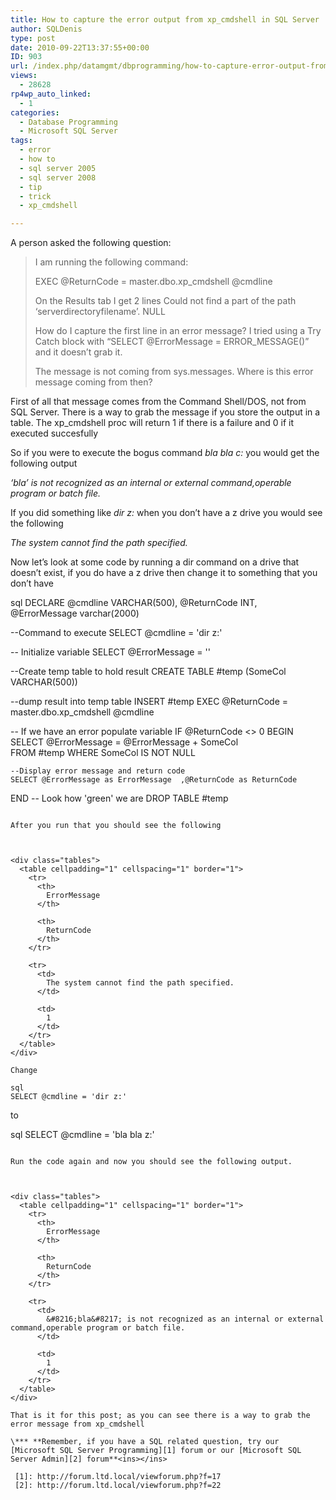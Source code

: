 ```yaml
---
title: How to capture the error output from xp_cmdshell in SQL Server
author: SQLDenis
type: post
date: 2010-09-22T13:37:55+00:00
ID: 903
url: /index.php/datamgmt/dbprogramming/how-to-capture-error-output-from-xp_cmds/
views:
  - 28628
rp4wp_auto_linked:
  - 1
categories:
  - Database Programming
  - Microsoft SQL Server
tags:
  - error
  - how to
  - sql server 2005
  - sql server 2008
  - tip
  - trick
  - xp_cmdshell

---
```

A person asked the following question:

> I am running the following command:
> 
> EXEC @ReturnCode = master.dbo.xp_cmdshell @cmdline
> 
> On the Results tab I get 2 lines Could not find a part of the path &#8216;serverdirectoryfilename&#8217;. NULL
> 
> How do I capture the first line in an error message? I tried using a Try Catch block with &#8220;SELECT @ErrorMessage = ERROR_MESSAGE()&#8221; and it doesn&#8217;t grab it.
> 
> The message is not coming from sys.messages. Where is this error message coming from then?

First of all that message comes from the Command Shell/DOS, not from SQL Server. There is a way to grab the message if you store the output in a table. The xp_cmdshell proc will return 1 if there is a failure and 0 if it executed succesfully
  
So if you were to execute the bogus command _bla bla c:_ you would get the following output

_&#8216;bla&#8217; is not recognized as an internal or external command,operable program or batch file._

If you did something like _dir z:_ when you don&#8217;t have a z drive you would see the following

_The system cannot find the path specified._

Now let&#8217;s look at some code by running a dir command on a drive that doesn&#8217;t exist, if you do have a z drive then change it to something that you don&#8217;t have

sql
DECLARE @cmdline VARCHAR(500),
		@ReturnCode INT, 
		@ErrorMessage varchar(2000)

--Command to execute
SELECT @cmdline = 'dir z:'

-- Initialize variable
SELECT @ErrorMessage = ''

--Create temp table to hold result
CREATE TABLE #temp (SomeCol VARCHAR(500))

--dump result into temp table
INSERT #temp
EXEC @ReturnCode = master.dbo.xp_cmdshell @cmdline

-- If we have an error populate variable
IF @ReturnCode <> 0
BEGIN
	SELECT @ErrorMessage = @ErrorMessage + SomeCol   
	FROM #temp
	WHERE SomeCol IS NOT NULL

	--Display error message and return code
	SELECT @ErrorMessage as ErrorMessage  ,@ReturnCode as ReturnCode

END
-- Look how 'green' we are
DROP TABLE #temp
```

After you run that you should see the following
  


<div class="tables">
  <table cellpadding="1" cellspacing="1" border="1">
    <tr>
      <th>
        ErrorMessage
      </th>
      
      <th>
        ReturnCode
      </th>
    </tr>
    
    <tr>
      <td>
        The system cannot find the path specified.
      </td>
      
      <td>
        1
      </td>
    </tr>
  </table>
</div>

Change 

sql
SELECT @cmdline = 'dir z:'
```

to 

sql
SELECT @cmdline = 'bla bla z:'
```

Run the code again and now you should see the following output.
  


<div class="tables">
  <table cellpadding="1" cellspacing="1" border="1">
    <tr>
      <th>
        ErrorMessage
      </th>
      
      <th>
        ReturnCode
      </th>
    </tr>
    
    <tr>
      <td>
        &#8216;bla&#8217; is not recognized as an internal or external command,operable program or batch file.
      </td>
      
      <td>
        1
      </td>
    </tr>
  </table>
</div>

That is it for this post; as you can see there is a way to grab the error message from xp_cmdshell

\*** **Remember, if you have a SQL related question, try our [Microsoft SQL Server Programming][1] forum or our [Microsoft SQL Server Admin][2] forum**<ins></ins>

 [1]: http://forum.ltd.local/viewforum.php?f=17
 [2]: http://forum.ltd.local/viewforum.php?f=22